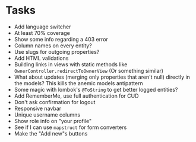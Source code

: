 # Tasks
* Add language switcher
* At least 70% coverage
* Show some info regarding a 403 error
* Column names on every entity?
* Use slugs for outgoing properties?
* Add HTML validations
* Building links in views with static methods like `OwnerController.redirectToOwnerView` (Or something similar)
* What about updates (merging only properties that aren't null) directly in the models? This kills the anemic models antipattern
* Some magic with lombok's `@ToString` to get better logged entities?
* Add RememberMe, use full authentication for CUD
* Don't ask confirmation for logout
* Responsive navbar
* Unique username columns
* Show role info on "your profile"
* See if I can use `mapstruct` for form converters
* Make the "Add new"s buttons
